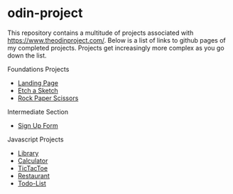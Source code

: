 # odin-project
This repository contains a multitude of projects associated with https://www.theodinproject.com/. Below is a list of links to github pages of my completed projects. Projects get increasingly more complex as you go down the list.

Foundations Projects
- [Landing Page](https://willpabs.github.io/odin-project/Foundations/LandingPage/index.html)
- [Etch a Sketch](https://willpabs.github.io/odin-project/Foundations/EtchASketch/index.html)
- [Rock Paper Scissors](https://willpabs.github.io/odin-project/Foundations/RockPaperScissors/index.html)

Intermediate Section
- [Sign Up Form](https://willpabs.github.io/odin-project/Intermediate/SignUpForm/index.html)


Javascript Projects
- [Library](https://willpabs.github.io/odin-project/Javascript/Library/index.html)
- [Calculator](https://willpabs.github.io/odin-project/Javascript/Calculator/index.html)
- [TicTacToe](https://willpabs.github.io/odin-project/Javascript/TicTacToe)
- [Restaurant](https://willpabs.github.io/odin-project/Javascript/Restaurant/dist)
- [Todo-List](https://willpabs.github.io/odin-project/Javascript/todo-list/dist)

